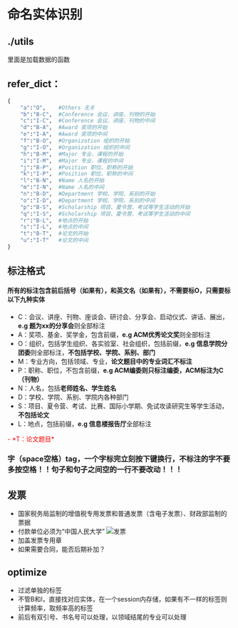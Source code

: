 # 命名实体识别
## ./utils
里面是加载数据的函数
## refer_dict：
```python
{
    "a":"O",    #Others 无关
    "b":"B-C",  #Conference 会议、讲座、刊物的开始
    "c":"I-C",  #Conference 会议、讲座、刊物的中间
    "d":"B-A",  #Award 奖项的开始
    "e":"I-A",  #Award 奖项的中间
    "f":"B-O",  #Organization 组织的开始
    "g":"I-O",  #Organization 组织的中间
    "h":"B-M",  #Major 专业、课程的开始   
    "i":"I-M",  #Major 专业、课程的中间
    "j":"B-P",  #Position 职位、职称的开始
    "k":"I-P",  #Position 职位、职称的中间
    "l":"B-N",  #Name 人名的开始
    "m":"I-N",  #Name 人名的中间
    "n":"B-D",  #Department 学校、学院、系别的开始
    "o":"I-D",  #Department 学校、学院、系别的中间
    "p":"B-S",  #Scholarship 项目、夏令营、考试等学生活动的开始
    "q":"I-S",  #Scholarship 项目、夏令营、考试等学生活动的中间
    "r":"B-L",  #地点的开始
    "s":"I-L",  #地点的中间
    "t":"B-T",  #论文的开始
    "u":"I-T"   #论文的中间
}
```
## 标注格式
#### 所有的标注包含前后括号（如果有），和英文名（如果有），不需要标O，只需要标以下九种实体
- C：会议、讲座、刊物、座谈会、研讨会、分享会、启动仪式、讲话、展出，**e.g 题为xx的分享会**则全部标注
- A：奖项、基金、奖学金，包含前缀，**e.g ACM优秀论文奖**则全部标注
- O：组织，包括学生组织、各实验室、社会组织，包括前缀，**e.g 信息学院分团委**则全部标注，**不包括学校、学院、系别、部门**
- M：专业方向，包括领域、专业，**论文题目中的专业词汇不标注**
- P：职称、职位，不包含前缀，**e.g ACM编委则只标注编委，ACM标注为C（刊物）**
- N：人名，包括**老师姓名、学生姓名**
- D：学校、学院、系别、学院内各种部门
- S：项目、夏令营、考试、比赛、国际小学期、免试攻读研究生等学生活动，**不包括论文**
- L：地点，包括前缀，**e.g 信息楼报告厅**全部标注
<font color=red>
- *T：论文题目*
</font>

### 字（space空格）tag，一个字标完立刻按下键换行，不标注的字不要多按空格！！句子和句子之间空的一行不要改动！！！

## 发票
- 国家税务局监制的增值税专用发票和普通发票（含电子发票）、财政部监制的票据
- 付款单位必须为“中国人民大学”
![发票](../../../zh-NER-TF/pics/1.png)
- 加盖发票专用章
- 如果需要合同，能否后期补加？

## optimize 
- 过滤单独的标签
- 不管B和I，直接找对应实体，在一个session内存储，如果有不一样的标签则计算频率，取频率高的标签
- 前后有双引号、书名号可以处理，以领域结尾的专业可以处理
